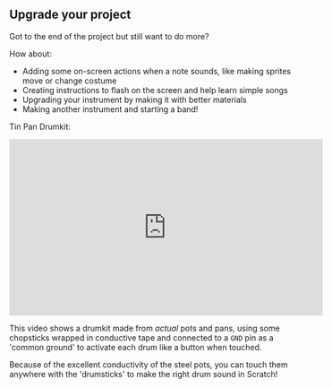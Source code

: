 ## Upgrade your project

Got to the end of the project but still want to do more? 

How about:
+ Adding some on-screen actions when a note sounds, like making sprites move or change costume
+ Creating instructions to flash on the screen and help learn simple songs
+ Upgrading your instrument by making it with better materials
+ Making another instrument and starting a band!

Tin Pan Drumkit:
<iframe width="560" height="315" src="https://www.youtube.com/embed/ciCCtGliu4A" title="YouTube video player" frameborder="0" allow="accelerometer; autoplay; clipboard-write; encrypted-media; gyroscope; picture-in-picture" allowfullscreen></iframe>

This video shows a drumkit made from *actual* pots and pans, using some chopsticks wrapped in conductive tape and connected to a `GND` pin as a 'common ground' to activate each drum like a button when touched. 

Because of the excellent conductivity of the steel pots, you can touch them anywhere with the 'drumsticks' to make the right drum sound in Scratch! 